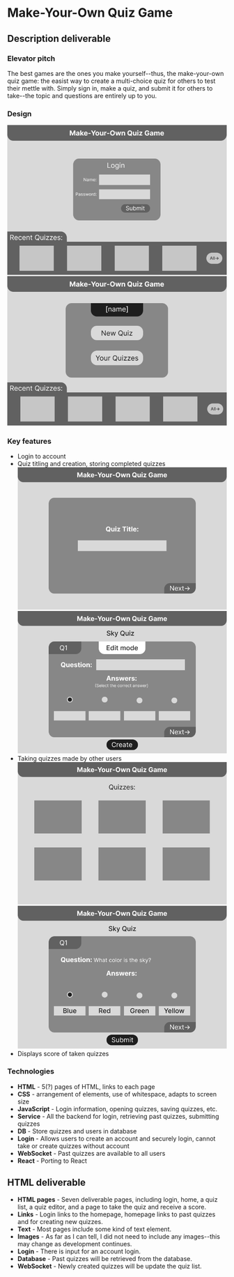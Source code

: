 # Make-Your-Own Quiz Game

## Description deliverable

### Elevator pitch

The best games are the ones you make yourself--thus, the make-your-own quiz game: the easist way to create a multi-choice quiz for others to test their mettle with. Simply sign in, make a quiz, and submit it for others to take--the topic and questions are entirely up to you.

### Design

![Login](Login.png)
![Homepage](Home.png)

### Key features

* Login to account
* Quiz titling and creation, storing completed quizzes
![Quiz Title](Title.png)
![Quiz Editing](Edit%20Quiz.png)
* Taking quizzes made by other users
 ![Quizzes](Quizzes.png)
 ![Quiz Taking](Take%20Quiz.png)
 * Displays score of taken quizzes

 ### Technologies

 - **HTML** - 5(?) pages of HTML, links to each page  
 - **CSS** - arrangement of elements, use of whitespace, adapts to screen size
 - **JavaScript** - Login information, opening quizzes, saving quizzes, etc.
- **Service** - All the backend for login, retrieving past quizzes, submitting quizzes
- **DB** - Store quizzes and users in database
- **Login** - Allows users to create an account and securely login, cannot take or create quizzes without account
- **WebSocket** - Past quizzes are available to all users
- **React** - Porting to React

## HTML deliverable

- **HTML pages** - Seven deliverable pages, including login, home, a quiz list, a quiz editor, and a page to take the quiz and receive a score.
- **Links** - Login links to the homepage, homepage links to past quizzes and for creating new quizzes.
- **Text** - Most pages include some kind of text element.
- **Images** - As far as I can tell, I did not need to include any images--this may change as development continues.
- **Login** - There is input for an account login.
- **Database** - Past quizzes will be retrieved from the database.
- **WebSocket** - Newly created quizzes will be update the quiz list.
